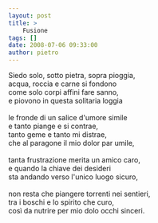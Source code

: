 ```yaml
---
layout: post
title: >
    Fusione
tags: []
date: 2008-07-06 09:33:00
author: pietro
---
```

Siedo solo, sotto pietra, sopra pioggia,<br/>acqua, roccia e carne si fondono<br/>come solo corpi affini fare sanno,<br/>e piovono in questa solitaria loggia<br/><br/>le fronde di un salice d'umore simile<br/>e tanto piange e si contrae,<br/>tanto geme e tanto mi distrae,<br/>che al paragone il mio dolor par umile,<br/><br/>tanta frustrazione merita un amico caro,<br/>e quando la chiave dei desideri<br/>sta andando verso l'unico luogo sicuro,<br/><br/>non resta che piangere torrenti nei sentieri,<br/>tra i boschi e lo spirito che curo,<br/>così da nutrire per mio dolo occhi sinceri.
